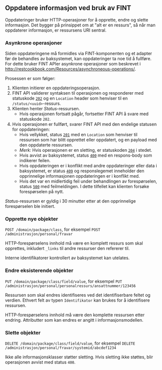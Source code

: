 ## Oppdatere informasjon ved bruk av FINT

Oppdateringer bruker HTTP-operasjoner for å opprette, endre og slette informasjon. Det bygger på prinsippet om at "alt er en ressurs", så når man oppdaterer informasjon, er ressursens URI sentral.

### Asynkrone operasjoner

Siden oppdateringene må formidles via FINT-komponenten og et adapter før de behandles av
baksystemet, kan oppdateringer ta noe tid å fullføre. For dette bruker FINT APIer asynkrone
operasjoner som beskrevet i <http://restcookbook.com/Resources/asynchroneous-operations/>.


Prosessen er som følger:

1. Klienten initierer en oppdateringsoperasjon.
2. FINT API validerer syntaksen til operasjonen og responderer med statuskode [`202`](https://http.cat/202) og en `Location` header som henviser til en `/status/<uuid>`-ressurs.
3. Klienten henter *Status*-ressursen.
   - Hvis operasjonen fortsatt pågår, fortsetter FINT API å svare med statuskode `202`.
1. Hvis operasjonen er fullført, svarer FINT API med den endelige statusen for oppdateringen:
   - Hvis vellykket, status [`201`](https://http.cat/201) med en `Location` som henviser til ressursen som har blitt
     opprettet eller oppdatert, og en payload med den oppdaterte ressursen.
   - _Merk:_ Hvis operasjonen er en sletting, er statuskoden [`204`](https://http.cat/204) i stedet.
   - Hvis avvist av baksystemet, status [`400`](https://http.cat/400) med en respons-body som indikerer feilen.
   - Hvis oppdateringen er i konflikt med andre oppdateringer eller data i baksystemet, er status
     [`409`](https://http.cat/409) og responslegemet inneholder den opprinnelige informasjonen oppdateringen er i konflikt med.
   - Hvis det var en midlertidig feil under behandlingen av forespørselen, status [`500`](https://http.cat/500) med
     feilmeldingen. I dette tilfellet kan klienten forsøke forespørselen på nytt.

*Status*-ressursen er gyldig i 30 minutter etter at den opprinnelige forespørselen ble initiert.

### Opprette nye objekter

`POST /domain/package/class`, for eksempel
`POST /administrasjon/personal/fravar`

HTTP-forespørselens innhold må være en komplett ressurs som skal opprettes, inkludert `_links` til andre ressurser den refererer til.

Interne identifikatorer kontrollert av baksystemet kan utelates.

### Endre eksisterende objekter

`PUT /domain/package/class/field/value`, for eksempel `PUT /administrasjon/personal/personalressurs/ansattnummer/123456`

Ressursen som skal endres identifiseres ved det identifiserbare feltet og verdien.
Ethvert felt av typen `Identifikator` kan brukes for å identifisere ressursen.

HTTP-forespørselens innhold må være den komplette ressursen etter endring.
Attributter som kan endres er angitt i informasjonsmodellen.


### Slette objekter

`DELETE /domain/package/class/field/value`, for eksempel `DELETE /administrasjon/personal/fravar/systemid/abcdef1234`

Ikke alle informasjonsklasser støtter sletting.
Hvis sletting ikke støttes, blir operasjonen avvist med status `400`.


